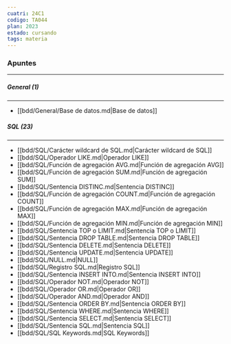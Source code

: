 ```yaml
---
cuatri: 24C1
codigo: TA044
plan: 2023
estado: cursando
tags: materia
---
```

### Apuntes 
---
##### General (1)
---
* [[bdd/General/Base de datos.md|Base de datos]]

##### SQL (23)
---
* [[bdd/SQL/Carácter wildcard de SQL.md|Carácter wildcard de SQL]]
* [[bdd/SQL/Operador LIKE.md|Operador LIKE]]
* [[bdd/SQL/Función de agregación AVG.md|Función de agregación AVG]]
* [[bdd/SQL/Función de agregación SUM.md|Función de agregación SUM]]
* [[bdd/SQL/Sentencia DISTINC.md|Sentencia DISTINC]]
* [[bdd/SQL/Función de agregación COUNT.md|Función de agregación COUNT]]
* [[bdd/SQL/Función de agregación MAX.md|Función de agregación MAX]]
* [[bdd/SQL/Función de agregación MIN.md|Función de agregación MIN]]
* [[bdd/SQL/Sentencia TOP o LIMIT.md|Sentencia TOP o LIMIT]]
* [[bdd/SQL/Sentencia DROP TABLE.md|Sentencia DROP TABLE]]
* [[bdd/SQL/Sentencia DELETE.md|Sentencia DELETE]]
* [[bdd/SQL/Sentencia UPDATE.md|Sentencia UPDATE]]
* [[bdd/SQL/NULL.md|NULL]]
* [[bdd/SQL/Registro SQL.md|Registro SQL]]
* [[bdd/SQL/Sentencia INSERT INTO.md|Sentencia INSERT INTO]]
* [[bdd/SQL/Operador NOT.md|Operador NOT]]
* [[bdd/SQL/Operador OR.md|Operador OR]]
* [[bdd/SQL/Operador AND.md|Operador AND]]
* [[bdd/SQL/Sentencia ORDER BY.md|Sentencia ORDER BY]]
* [[bdd/SQL/Sentencia WHERE.md|Sentencia WHERE]]
* [[bdd/SQL/Sentencia SELECT.md|Sentencia SELECT]]
* [[bdd/SQL/Sentencia SQL.md|Sentencia SQL]]
* [[bdd/SQL/SQL Keywords.md|SQL Keywords]]

